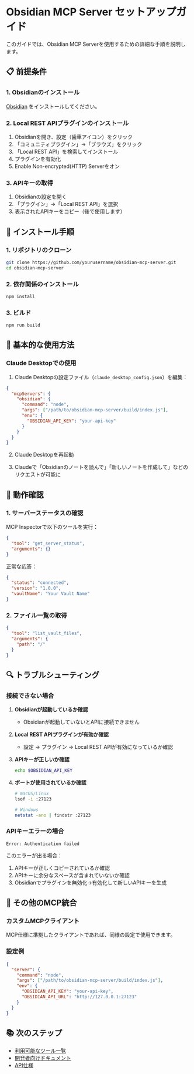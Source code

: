 # Obsidian MCP Server セットアップガイド

このガイドでは、Obsidian MCP Serverを使用するための詳細な手順を説明します。

## 📋 前提条件

### 1. Obsidianのインストール

[Obsidian](https://obsidian.md/) をインストールしてください。

### 2. Local REST APIプラグインのインストール

1. Obsidianを開き、設定（歯車アイコン）をクリック
2. 「コミュニティプラグイン」→「ブラウズ」をクリック
3. 「Local REST API」を検索してインストール
4. プラグインを有効化
5. Enable Non-encrypted(HTTP) Serverをオン

### 3. APIキーの取得

1. Obsidianの設定を開く
2. 「プラグイン」→「Local REST API」を選択
3. 表示されたAPIキーをコピー（後で使用します）

## 🔧 インストール手順

### 1. リポジトリのクローン

```bash
git clone https://github.com/yourusername/obsidian-mcp-server.git
cd obsidian-mcp-server
```

### 2. 依存関係のインストール

```bash
npm install
```

### 3. ビルド

```bash
npm run build
```

## 🚀 基本的な使用方法

### Claude Desktopでの使用

1. Claude Desktopの設定ファイル（`claude_desktop_config.json`）を編集：

```json
{
  "mcpServers": {
    "obsidian": {
      "command": "node",
      "args": ["/path/to/obsidian-mcp-server/build/index.js"],
      "env": {
        "OBSIDIAN_API_KEY": "your-api-key"
      }
    }
  }
}
```

2. Claude Desktopを再起動

3. Claudeで「Obsidianのノートを読んで」「新しいノートを作成して」などのリクエストが可能に



## 🧪 動作確認

### 1. サーバーステータスの確認

MCP Inspectorで以下のツールを実行：

```json
{
  "tool": "get_server_status",
  "arguments": {}
}
```

正常な応答：
```json
{
  "status": "connected",
  "version": "1.0.0",
  "vaultName": "Your Vault Name"
}
```

### 2. ファイル一覧の取得

```json
{
  "tool": "list_vault_files",
  "arguments": {
    "path": "/"
  }
}
```

## 🔍 トラブルシューティング

### 接続できない場合

1. **Obsidianが起動しているか確認**
   - Obsidianが起動していないとAPIに接続できません

2. **Local REST APIプラグインが有効か確認**
   - 設定 → プラグイン → Local REST APIが有効になっているか確認

3. **APIキーが正しいか確認**
   ```bash
   echo $OBSIDIAN_API_KEY
   ```

4. **ポートが使用されているか確認**
   ```bash
   # macOS/Linux
   lsof -i :27123
   
   # Windows
   netstat -ano | findstr :27123
   ```

### APIキーエラーの場合

```
Error: Authentication failed
```

このエラーが出る場合：
1. APIキーが正しくコピーされているか確認
2. APIキーに余分なスペースが含まれていないか確認
3. Obsidianでプラグインを無効化→有効化して新しいAPIキーを生成

## 🔗 その他のMCP統合

### カスタムMCPクライアント

MCP仕様に準拠したクライアントであれば、同様の設定で使用できます。

### 設定例

```json
{
  "server": {
    "command": "node",
    "args": ["/path/to/obsidian-mcp-server/build/index.js"],
    "env": {
      "OBSIDIAN_API_KEY": "your-api-key",
      "OBSIDIAN_API_URL": "http://127.0.0.1:27123"
    }
  }
}
```

## 📚 次のステップ

- [利用可能なツール一覧](./DEVELOPMENT.md#利用可能なツール)
- [開発者向けドキュメント](./DEVELOPMENT.md)
- [API仕様](./project/参考文献/openapi.yaml)